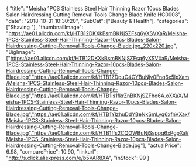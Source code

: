 {
	"title": "Meisha 1PCS Stainless Steel Hair Thinning Razor 10pcs Blades Salon Hairdressing Cutting Removal Tools Change Blade Knife HC0008",
	"date": "2018-10-31 10:30:20",
	"SubCat": ["Beauty & Health"],
	"categories": ["Shaving "],
	"thumbnailImage": "https://ae01.alicdn.com/kf/HTB12DKXkBsmBKNjSZFsq6yXSVXaR/Meisha-1PCS-Stainless-Steel-Hair-Thinning-Razor-10pcs-Blades-Salon-Hairdressing-Cutting-Removal-Tools-Change-Blade.jpg_220x220.jpg",
	"BigImage": ["https://ae01.alicdn.com/kf/HTB12DKXkBsmBKNjSZFsq6yXSVXaR/Meisha-1PCS-Stainless-Steel-Hair-Thinning-Razor-10pcs-Blades-Salon-Hairdressing-Cutting-Removal-Tools-Change-Blade.jpg","https://ae01.alicdn.com/kf/HTB1ZDpuC4GYBuNjy0Fnq6x5lpXam/Meisha-1PCS-Stainless-Steel-Hair-Thinning-Razor-10pcs-Blades-Salon-Hairdressing-Cutting-Removal-Tools-Change-Blade.jpg","https://ae01.alicdn.com/kf/HTB1is1fkrZnBKNjSZFhq6A.oXXaX/Meisha-1PCS-Stainless-Steel-Hair-Thinning-Razor-10pcs-Blades-Salon-Hairdressing-Cutting-Removal-Tools-Change-Blade.jpg","https://ae01.alicdn.com/kf/HTB1YlzhuDdYBeNkSmLyq6xfnVXax/Meisha-1PCS-Stainless-Steel-Hair-Thinning-Razor-10pcs-Blades-Salon-Hairdressing-Cutting-Removal-Tools-Change-Blade.jpg","https://ae01.alicdn.com/kf/HTB1ffs2CQOWBuNjSsppq6xPgpXal/Meisha-1PCS-Stainless-Steel-Hair-Thinning-Razor-10pcs-Blades-Salon-Hairdressing-Cutting-Removal-Tools-Change-Blade.jpg"],
	"actualPrice": 6.98,
	"comparePrice": 10.90,
	"linkurl": "http://s.click.aliexpress.com/e/b5VAR8XA",
	"inStock": 99
}
